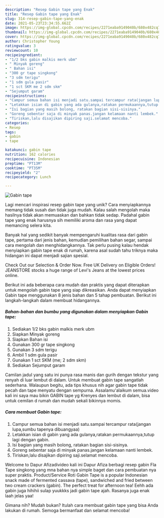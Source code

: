 ```yaml
---
description: "Resep Gabin tape yang Enak"
title: "Resep Gabin tape yang Enak"
slug: 314-resep-gabin-tape-yang-enak
date: 2021-05-23T23:34:55.662Z
image: https://img-global.cpcdn.com/recipes/2271eaba9149040b/680x482cq70/gabin-tape-foto-resep-utama.jpg
thumbnail: https://img-global.cpcdn.com/recipes/2271eaba9149040b/680x482cq70/gabin-tape-foto-resep-utama.jpg
cover: https://img-global.cpcdn.com/recipes/2271eaba9149040b/680x482cq70/gabin-tape-foto-resep-utama.jpg
author: Christopher Young
ratingvalue: 3
reviewcount: 10
recipeingredient:
- "1/2 bks gabin malkis merk ubm"
- " Minyak goreng"
- " Bahan isi"
- "300 gr tape singkong"
- "3 sdm terigu"
- "1 sdm gula pasir"
- "1 sct SKM me 2 sdm skm"
- "Sejumput garam"
recipeinstructions:
- "Campur semua bahan isi menjadi satu.sampai tercampur rata(jangan lupa,sumbu tapenya dibuangyaa)"
- "Letakkan isian di gabin yang ada gulanya,ratakan permukaannya,tutup lagi dengan gabin."
- "Isi bagian yang masih bolong, ratakan bagian sisi-sisinya."
- "Goreng sebentar saja di minyak panas.jangan kelamaan nanti lembek."
- "Tiriskan,lalu disajikan dipiring saji.selamat mencoba."
categories:
- Resep
tags:
- gabin
- tape

katakunci: gabin tape 
nutrition: 162 calories
recipecuisine: Indonesian
preptime: "PT13M"
cooktime: "PT35M"
recipeyield: "2"
recipecategory: Lunch

---
```



![Gabin tape](https://img-global.cpcdn.com/recipes/2271eaba9149040b/680x482cq70/gabin-tape-foto-resep-utama.jpg)

Lagi mencari inspirasi resep gabin tape yang unik? Cara menyiapkannya memang tidak susah dan tidak juga mudah. Kalau salah mengolah maka hasilnya tidak akan memuaskan dan bahkan tidak sedap. Padahal gabin tape yang enak harusnya sih memiliki aroma dan rasa yang dapat memancing selera kita.

Banyak hal yang sedikit banyak mempengaruhi kualitas rasa dari gabin tape, pertama dari jenis bahan, kemudian pemilihan bahan segar, sampai cara mengolah dan menghidangkannya. Tak perlu pusing kalau hendak menyiapkan gabin tape enak di rumah, karena asal sudah tahu triknya maka hidangan ini dapat menjadi sajian spesial.

Check Out our Selection &amp; Order Now. Free UK Delivery on Eligible Orders! JEANSTORE stocks a huge range of Levi&#39;s Jeans at the lowest prices online.


Berikut ini ada beberapa cara mudah dan praktis yang dapat diterapkan untuk mengolah gabin tape yang siap dikreasikan. Anda dapat menyiapkan Gabin tape menggunakan 8 jenis bahan dan 5 tahap pembuatan. Berikut ini langkah-langkah dalam membuat hidangannya.

<!--inarticleads1-->

##### Bahan-bahan dan bumbu yang digunakan dalam menyiapkan Gabin tape:

1. Sediakan 1/2 bks gabin malkis merk ubm
1. Siapkan  Minyak goreng
1. Siapkan  Bahan isi
1. Gunakan 300 gr tape singkong
1. Gunakan 3 sdm terigu
1. Ambil 1 sdm gula pasir
1. Gunakan 1 sct SKM (me; 2 sdm skm)
1. Sediakan Sejumput garam


Camilan jadul yang satu ini punya rasa manis dan gurih dengan tekstur yang renyah di luar lembut di dalam. Untuk membuat gabin tape sangatlah sederhana. Walaupun begitu, ada tips khusus nih agar gabin tape tidak pecah dan tape menyatu dengan sempurna. Assalamu&#39;alaikum semua.video kali ini saya mau bikin GABIN tape yg Krenyes dan lembut di dalam, bisa untuk cemilan d rumah dan mudah sekali bikinnya momis. 

<!--inarticleads2-->

##### Cara membuat Gabin tape:

1. Campur semua bahan isi menjadi satu.sampai tercampur rata(jangan lupa,sumbu tapenya dibuangyaa)
1. Letakkan isian di gabin yang ada gulanya,ratakan permukaannya,tutup lagi dengan gabin.
1. Isi bagian yang masih bolong, ratakan bagian sisi-sisinya.
1. Goreng sebentar saja di minyak panas.jangan kelamaan nanti lembek.
1. Tiriskan,lalu disajikan dipiring saji.selamat mencoba.


Welcome to Dapur Afizadivideo kali ini Dapur Afiza berbagi resep gabin Fla Tape singkong yang mna bahan nya simple baget dan cara pembuatan nya super praktis. Product/Service Roti Gabin Tape is a popular Indonesian snack made of fermented cassava (tape), sandwiched and fried between two cream crackers (gabin). The perfect treat for afternoon tea! Eehh ada gabin juga hihihii sulap yuukkks jadi gabin tape ajah. Rasanya juga enak laah jelas yaa! 

Gimana nih? Mudah bukan? Itulah cara membuat gabin tape yang bisa Anda lakukan di rumah. Semoga bermanfaat dan selamat mencoba!
